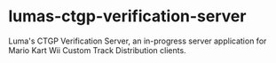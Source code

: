 # lumas-ctgp-verification-server
Luma's CTGP Verification Server, an in-progress server application for Mario Kart Wii Custom Track Distribution clients.
